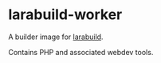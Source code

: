 # larabuild-worker

A builder image for [larabuild](https://github.com/datashaman/larabuild).

Contains PHP and associated webdev tools.
